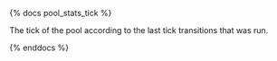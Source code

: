 {% docs pool_stats_tick %}

The tick of the pool according to the last tick transitions that was run.

{% enddocs %}